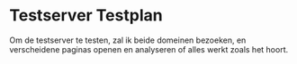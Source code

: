 # Testserver Testplan

Om de testserver te testen, zal ik beide domeinen bezoeken, en verscheidene paginas openen en analyseren of alles werkt zoals het hoort.